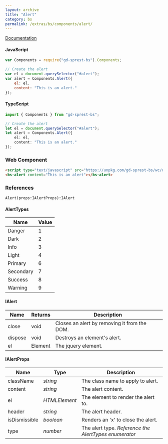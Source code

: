 ```yaml
---
layout: archive
title: "Alert"
category: bs
permalink: /extras/bs/components/alert/
---
```

[Documentation](https://getbootstrap.com/docs/4.4/components/alerts)

<div id="alertDemo"></div>

#### JavaScript
```js
var Components = require("gd-sprest-bs").Components;

// Create the alert
var el = document.querySelector("#alert");
var alert = Components.Alert({
    el: el,
    content: "This is an alert."
});
```
#### TypeScript
```ts
import { Components } from "gd-sprest-bs";

// Create the alert
let el = document.querySelector("#alert");
let alert = Components.Alert({
    el: el,
    content: "This is an alert."
});
```

### Web Component

<bs-alert content="This is an alert"></bs-alert>

```html
<script type="text/javascript" src="https://unpkg.com/gd-sprest-bs/wc/dist/gd-sprest-bs.js"></script>
<bs-alert content="This is an alert"></bs-alert>
```

### References

```
Alert(props:IAlertProps):IAlert
```

#### AlertTypes

| Name | Value |
| --- | --- |
| Danger | 1 |
| Dark | 2 |
| Info | 3 |
| Light | 4 |
| Primary | 6 |
| Secondary | 7 |
| Success | 8 |
| Warning | 9 |

#### IAlert

| Name | Returns | Description |
| --- | --- | --- |
| close | void | Closes an alert by removing it from the DOM. |
| dispose | void | Destroys an element's alert. |
| el | Element | The jquery element. |

#### IAlertProps

| Name | Type | Description |
| --- | --- | --- |
| className | _string_ | The class name to apply to alert. |
| content | _string_ | The alert content. |
| el | _HTMLElement_ | The element to render the alert to. |
| header | _string_ | The alert header. |
| isDismissible | _boolean_ | Renders an 'x' to close the alert. |
| type | _number_ | The alert type. _Reference the AlertTypes enumerator_ |

<script type="text/javascript" src="https://unpkg.com/gd-sprest-bs/wc/dist/gd-sprest-bs.js"></script>
<script type="text/javascript">
    // Wait for the window to be loaded
    window.addEventListener("load", function() {
        // See if a alert exists
        var alert = document.querySelector("#alertDemo");
        if(alert) {
            // Render the alert
            $REST.Components.Alert({
                el: alert,
                content: "This is an alert."
            });
        }
    });
</script>